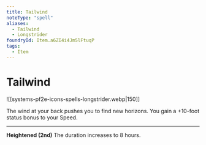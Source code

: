 ```yaml
---
title: Tailwind
noteType: "spell"
aliases:
  - Tailwind
  - Longstrider
foundryId: Item.a6ZI4i4Jm5lFtuqP
tags:
  - Item
---
```


# Tailwind
![[systems-pf2e-icons-spells-longstrider.webp|150]]

The wind at your back pushes you to find new horizons. You gain a +10-foot status bonus to your Speed.

* * *

**Heightened (2nd)** The duration increases to 8 hours.
